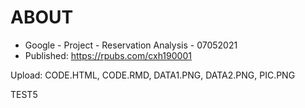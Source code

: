 # ABOUT

- Google - Project - Reservation Analysis - 07052021
- Published: https://rpubs.com/cxh190001

Upload:
CODE.HTML, CODE.RMD, DATA1.PNG, DATA2.PNG, PIC.PNG

TEST5